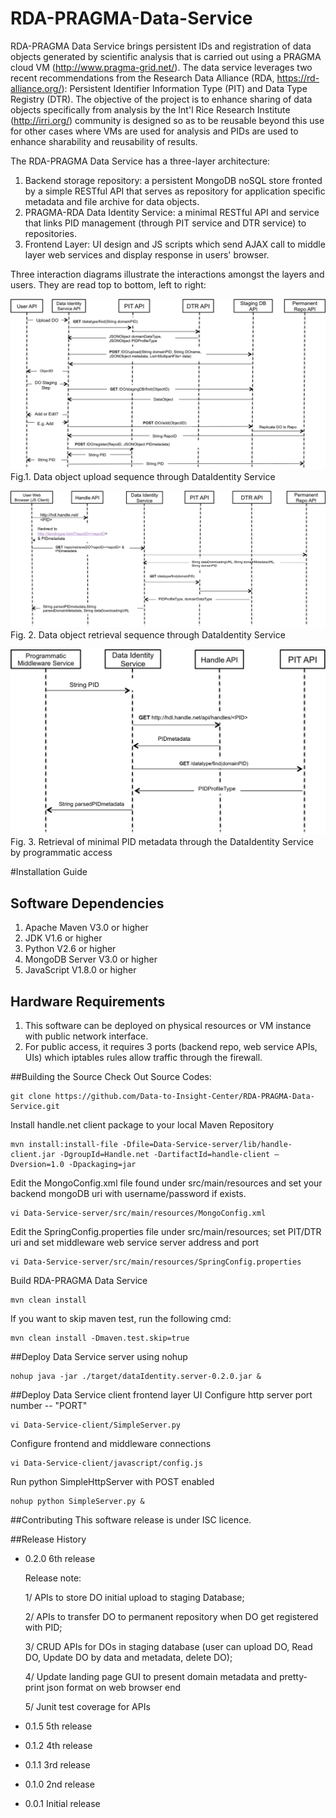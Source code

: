 # RDA-PRAGMA-Data-Service

RDA-PRAGMA Data Service brings persistent IDs and registration of data objects generated by scientific analysis that is carried out using a PRAGMA cloud VM (http://www.pragma-grid.net/). The data service leverages two recent recommendations from the Research Data Alliance (RDA, https://rd-alliance.org/): Persistent Identifier Information Type (PIT) and Data Type Registry (DTR). The objective of the project is to enhance sharing of data objects specifically from analysis by the Int'l Rice Research Institute (http://irri.org/) community is designed so as to be reusable beyond this use for other cases where VMs are used for analysis and PIDs are used to enhance sharability and reusability of results.  

The RDA-PRAGMA Data Service has a three-layer architecture:

1. Backend storage repository: a persistent MongoDB noSQL store fronted by a simple RESTful API that serves as repository for application specific metadata and file archive for data objects. 
2. PRAGMA-RDA Data Identity Service: a minimal RESTful API and service that links PID management (through PIT service and DTR service) to repositories.     
3. Frontend Layer:  UI design and JS scripts which send AJAX call to middle layer web services and display response in users' browser.

Three interaction diagrams illustrate the interactions amongst the layers and users.  They are read top to bottom, left to right:

![alt tag](https://raw.githubusercontent.com/Data-to-Insight-Center/RDA-PRAGMA-Data-Service/master/docs/DOUpload.png)
                              Fig.1. Data object upload sequence through DataIdentity Service

![alt tag](https://raw.githubusercontent.com/Data-to-Insight-Center/RDA-PRAGMA-Data-Service/master/docs/DORetrieval.png) 
                              Fig. 2. Data object retrieval sequence through DataIdentity Service  

![alt tag](https://raw.githubusercontent.com/Data-to-Insight-Center/RDA-PRAGMA-Data-Service/master/docs/MiddlewareService.png) 
                              Fig. 3. Retrieval of minimal PID metadata through the DataIdentity Service by programmatic access 
                              


#Installation Guide

## Software Dependencies

1. Apache Maven V3.0 or higher
2. JDK V1.6 or higher
3. Python V2.6 or higher 
4. MongoDB Server V3.0 or higher
5. JavaScript V1.8.0 or higher

## Hardware Requirements

1. This software can be deployed on physical resources or VM instance with public network interface.
2. For public access, it requires 3 ports (backend repo, web service APIs, UIs) which iptables rules allow traffic through the firewall.

##Building the Source
Check Out Source Codes:
```
git clone https://github.com/Data-to-Insight-Center/RDA-PRAGMA-Data-Service.git
```
Install handle.net client package to your local Maven Repository
```
mvn install:install-file -Dfile=Data-Service-server/lib/handle-client.jar -DgroupId=Handle.net -DartifactId=handle-client —Dversion=1.0 -Dpackaging=jar
```

Edit the MongoConfig.xml file found under src/main/resources and set your backend mongoDB uri with username/password if exists.
```
vi Data-Service-server/src/main/resources/MongoConfig.xml
```
Edit the SpringConfig.properties file under src/main/resources; set PIT/DTR uri and set middleware web service server address and port
```
vi Data-Service-server/src/main/resources/SpringConfig.properties
```

Build RDA-PRAGMA Data Service 
```
mvn clean install
```
If you want to skip maven test, run the following cmd:
``` 
mvn clean install -Dmaven.test.skip=true
```

##Deploy Data Service server using nohup
```
nohup java -jar ./target/dataIdentity.server-0.2.0.jar &
```

##Deploy Data Service client frontend layer UI
Configure http server port number -- "PORT"
```
vi Data-Service-client/SimpleServer.py

```

Configure frontend and middleware connections
```
vi Data-Service-client/javascript/config.js

```

Run python SimpleHttpServer with POST enabled
```
nohup python SimpleServer.py &
```

##Contributing
This software release is under ISC licence.

##Release History
* 0.2.0 6th release

  Release note:
    
    1/ APIs to store DO initial upload to staging Database;

    2/ APIs to transfer DO to permanent repository when DO get registered with PID;
    
    3/ CRUD APIs for DOs in staging database (user can upload DO, Read DO, Update DO by data and metadata, delete DO);
    
    4/ Update landing page GUI to present domain metadata and pretty-print json format on web browser end 
    
    5/ Junit test coverage for APIs

* 0.1.5 5th release
* 0.1.2 4th release
* 0.1.1 3rd release
* 0.1.0 2nd release
* 0.0.1 Initial release 








